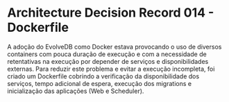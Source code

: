 # Architecture Decision Record 014 - Dockerfile

A adoção do EvolveDB como Docker estava provocando o uso de diversos containers com pouca duração de execução e com a
necessidade de retentativas na execução por depender de serviços e disponibilidades externas. Para reduzir este problema
e evitar a execução incompleta, foi criado um Dockerfile cobrindo a verificação da disponibilidade dos serviços, tempo
adicional de espera, execução dos migrations e inicialização das aplicações (Web e Scheduler).

